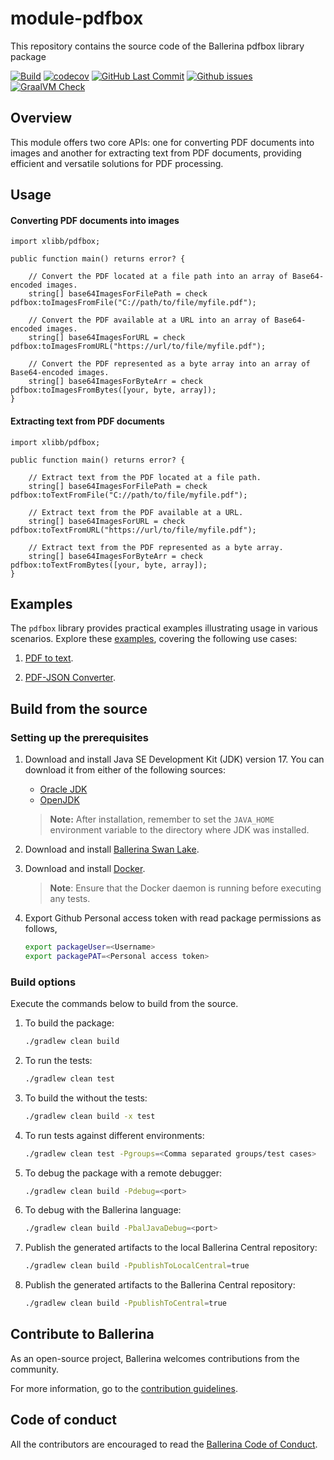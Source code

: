 # module-pdfbox
This repository contains the source code of the Ballerina pdfbox library package

[![Build](https://github.com/xlibb/module-pdfbox/actions/workflows/build-timestamped-master.yml/badge.svg)](https://github.com/xlibb/module-pdfbox/actions/workflows/build-timestamped-master.yml)
[![codecov](https://codecov.io/gh/xlibb/module-pdfbox/branch/main/graph/badge.svg)](https://codecov.io/gh/xlibb/module-pdfbox)
[![GitHub Last Commit](https://img.shields.io/github/last-commit/xlibb/module-pdfbox.svg)](https://github.com/xlibb/module-pdfbox/commits/main)
[![Github issues](https://img.shields.io/github/issues/xlibb/module-pdfbox/module/pdfbox.svg?label=Open%20Issues)](https://github.com/xlibb/module-pdfbox/labels/module%2Fpdfbox)
[![GraalVM Check](https://github.com/xlibb/module-pdfbox/actions/workflows/build-with-bal-test-graalvm.yml/badge.svg)](https://github.com/xlibb/module-pdfbox/actions/workflows/build-with-bal-test-graalvm.yml)

## Overview

This module offers two core APIs: one for converting PDF documents into images and another for extracting text from PDF documents, providing efficient and versatile solutions for PDF processing.

## Usage

#### Converting PDF documents into images

```ballerina
import xlibb/pdfbox;

public function main() returns error? {

    // Convert the PDF located at a file path into an array of Base64-encoded images.
    string[] base64ImagesForFilePath = check pdfbox:toImagesFromFile("C://path/to/file/myfile.pdf");

    // Convert the PDF available at a URL into an array of Base64-encoded images.
    string[] base64ImagesForURL = check pdfbox:toImagesFromURL("https://url/to/file/myfile.pdf");

    // Convert the PDF represented as a byte array into an array of Base64-encoded images.
    string[] base64ImagesForByteArr = check pdfbox:toImagesFromBytes([your, byte, array]);
}
```

#### Extracting text from PDF documents

```ballerina
import xlibb/pdfbox;

public function main() returns error? {

    // Extract text from the PDF located at a file path.
    string[] base64ImagesForFilePath = check pdfbox:toTextFromFile("C://path/to/file/myfile.pdf");

    // Extract text from the PDF available at a URL.
    string[] base64ImagesForURL = check pdfbox:toTextFromURL("https://url/to/file/myfile.pdf");

    // Extract text from the PDF represented as a byte array.
    string[] base64ImagesForByteArr = check pdfbox:toTextFromBytes([your, byte, array]);
}
```

## Examples

The `pdfbox` library provides practical examples illustrating usage in various scenarios. Explore these [examples](https://github.com/xlibb/module-pdfbox/tree/main/examples/), covering the following use cases:

1. [PDF to text](https://github.com/xlibb/module-pdfbox/tree/main/examples/pdf_to_text).

2. [PDF-JSON Converter](https://github.com/xlibb/module-pdfbox/tree/main/examples/pdf_json_converter). 

## Build from the source

### Setting up the prerequisites

1. Download and install Java SE Development Kit (JDK) version 17. You can download it from either of the following sources:

    * [Oracle JDK](https://www.oracle.com/java/technologies/downloads/)
    * [OpenJDK](https://adoptium.net/)

   > **Note:** After installation, remember to set the `JAVA_HOME` environment variable to the directory where JDK was installed.
2. Download and install [Ballerina Swan Lake](https://ballerina.io/).

3. Download and install [Docker](https://www.docker.com/get-started).

   > **Note**: Ensure that the Docker daemon is running before executing any tests.
4. Export Github Personal access token with read package permissions as follows,

    ```bash
    export packageUser=<Username>
    export packagePAT=<Personal access token>
    ```

### Build options

Execute the commands below to build from the source.

1. To build the package:

   ```bash
   ./gradlew clean build
   ```

2. To run the tests:

   ```bash
   ./gradlew clean test
   ```

3. To build the without the tests:

   ```bash
   ./gradlew clean build -x test
   ```

4. To run tests against different environments:

   ```bash
   ./gradlew clean test -Pgroups=<Comma separated groups/test cases>
   ```

5. To debug the package with a remote debugger:

   ```bash
   ./gradlew clean build -Pdebug=<port>
   ```

6. To debug with the Ballerina language:

   ```bash
   ./gradlew clean build -PbalJavaDebug=<port>
   ```

7. Publish the generated artifacts to the local Ballerina Central repository:

    ```bash
    ./gradlew clean build -PpublishToLocalCentral=true
    ```

8. Publish the generated artifacts to the Ballerina Central repository:

   ```bash
   ./gradlew clean build -PpublishToCentral=true
   ```

## Contribute to Ballerina

As an open-source project, Ballerina welcomes contributions from the community.

For more information, go to the [contribution guidelines](https://github.com/ballerina-platform/ballerina-lang/blob/master/CONTRIBUTING.md).

## Code of conduct

All the contributors are encouraged to read the [Ballerina Code of Conduct](https://ballerina.io/code-of-conduct).

